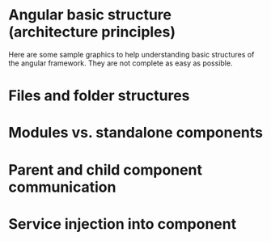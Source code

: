# Angular basic structure (architecture principles)

Here are some sample graphics to help understanding basic structures of the angular framework.
They are not complete as easy as possible.

# Files and folder structures

# Modules vs. standalone components

# Parent and child component communication

# Service injection into component

